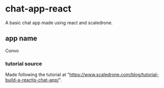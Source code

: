 # chat-app-react

A basic chat app made using react and scaledrone.

## app name

Convo

### tutorial source

Made following the tutorial at "https://www.scaledrone.com/blog/tutorial-build-a-reactjs-chat-app/".
